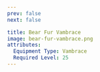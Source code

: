 ```yaml
---
prev: false
next: false

title: Bear Fur Vambrace
image: bear-fur-vambrace.png
attributes:
  Equipment Type: Vambrace
  Required Level: 25
---
```


<MyItemComponent :item=$frontmatter />

